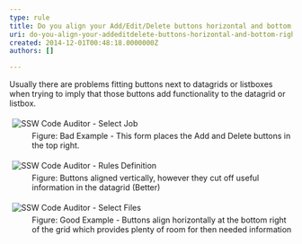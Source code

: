 ```yaml
---
type: rule
title: Do you align your Add/Edit/Delete buttons horizontal and bottom right?
uri: do-you-align-your-addeditdelete-buttons-horizontal-and-bottom-right
created: 2014-12-01T00:48:18.0000000Z
authors: []

---
```




<span class='intro'> <p>Usually there are problems fitting buttons next to datagrids or 
listboxes when trying to imply that those buttons add functionality to 
the datagrid or listbox.</p> </span>

<dl class="badImage"><dt>
      <img src="http&#58;//www.ssw.com.au/ssw/Standards/Rules/Images/BadButtonAlign.jpg" alt="SSW Code Auditor - Select Job" style="margin&#58;5px;" />
   </dt><dd>Figure&#58; Bad Example - This form places the Add and Delete buttons in the top right.</dd></dl><dl class="image"><dt>
      <img src="http&#58;//www.ssw.com.au/ssw/Standards/Rules/Images/BetterButtonAlign.jpg" alt="SSW Code Auditor - Rules Definition" style="margin&#58;5px;" />
   </dt><dd>Figure&#58; Buttons aligned vertically, however they cut off useful information in the datagrid (Better)</dd></dl><dl class="goodImage"><dt>
      <img src="http&#58;//www.ssw.com.au/ssw/Standards/Rules/Images/GoodButtonAlign.jpg" alt="SSW Code Auditor - Select Files" style="margin&#58;5px;" />
   </dt><dd>Figure&#58; Good Example - Buttons align horizontally at the bottom right of the grid which provides plenty of room for then needed information</dd></dl>


